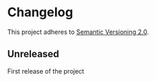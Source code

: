 # Changelog

This project adheres to [Semantic Versioning 2.0](http://semver.org/).

## Unreleased

First release of the project
